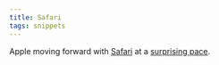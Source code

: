 ```yaml
---
title: Safari
tags: snippets
---
```


Apple moving forward with [Safari](http://wincent.dev/wiki/Safari) at a [surprising pace](http://webkit.org/blog/111/safari-302-beta-available/).
